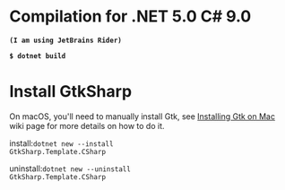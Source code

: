 # Compilation for .NET 5.0 С# 9.0
<strong><code>(I am using JetBrains Rider)</code></strong>

<strong><code>$ dotnet build</code></strong>

# Install GtkSharp
<text>On macOS, you'll need to manually install Gtk, see [Installing Gtk on Mac](https://github.com/GtkSharp/GtkSharp/wiki/Installing-Gtk-on-Mac) wiki page for more details on how to do it.</text>

<text>install:</text><code>dotnet new --install GtkSharp.Template.CSharp</code>

<text>uninstall:</text><code>dotnet new --uninstall GtkSharp.Template.CSharp</code>
